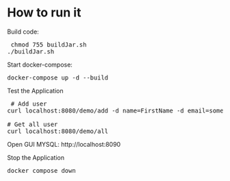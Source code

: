 # How to run it
Build code:
<pre> chmod 755 buildJar.sh
./buildJar.sh
</pre>

Start docker-compose:
<pre>docker-compose up -d --build</pre>

Test the Application
<pre> # Add user
curl localhost:8080/demo/add -d name=FirstName -d email=someemail@someemailprovider.com

# Get all user
curl localhost:8080/demo/all
</pre>
Open GUI MYSQL: http://localhost:8090

Stop the Application
<pre>docker compose down</pre>